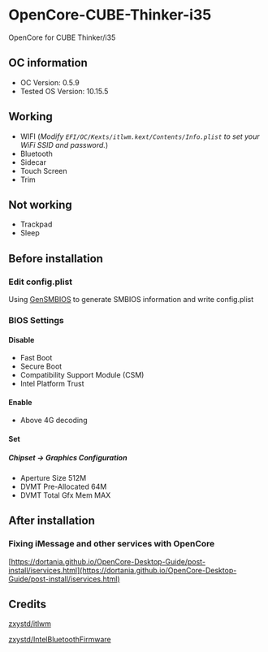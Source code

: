# OpenCore-CUBE-Thinker-i35
OpenCore for CUBE Thinker/i35

## OC information
* OC Version: 0.5.9
* Tested OS Version: 10.15.5

## Working
* WIFI (*Modify `EFI/OC/Kexts/itlwm.kext/Contents/Info.plist` to set your WiFi SSID and password.*)
* Bluetooth
* Sidecar
* Touch Screen
* Trim

## Not working
* Trackpad
* Sleep

## Before installation
### Edit config.plist
Using [GenSMBIOS](https://github.com/corpnewt/GenSMBIOS) to generate SMBIOS information and write config.plist

### BIOS Settings
#### Disable

* Fast Boot
* Secure Boot
* Compatibility Support Module (CSM)
* Intel Platform Trust

#### Enable
* Above 4G decoding

#### Set
##### Chipset -> Graphics Configuration
* Aperture Size 512M
* DVMT Pre-Allocated 64M
* DVMT Total Gfx Mem MAX

## After installation
### Fixing iMessage and other services with OpenCore
[https://dortania.github.io/OpenCore-Desktop-Guide/post-install/iservices.html](https://dortania.github.io/OpenCore-Desktop-Guide/post-install/iservices.html)

## Credits
[zxystd/itlwm](https://github.com/zxystd/itlwm)

[zxystd/IntelBluetoothFirmware](https://github.com/zxystd/IntelBluetoothFirmware)